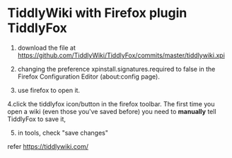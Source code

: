 # TiddlyWiki with Firefox plugin TiddlyFox

1. download the file at https://github.com/TiddlyWiki/TiddlyFox/commits/master/tiddlywiki.xpi

2. changing the preference xpinstall.signatures.required to false in the Firefox Configuration Editor (about:config page).

3. use firefox to open it.

4.click the tiddlyfox icon/button in the firefox toolbar. The first time you open a wiki (even those you've saved before) you need to **manually** tell TiddlyFox to save it,

5. in tools, check "save changes"

refer https://tiddlywiki.com/